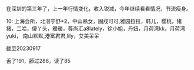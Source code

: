 在深圳的第三年了，上一年行情变化，收入锐减，今年继续看看情况，节流瘦身。

10: 上海会所，北滘宇舒*2，中山熟女，固戍可可,雅园拉拉，韩儿，樱桃，猪猪，二哈，傻丫头，暖暖，尊尚汇a8lately，徐小姐，丹妞，月荷湾kk，月荷湾yuki， 南山默默,港富君君,lily，艾美呆呆

截至20230917

舌了191，舔过286，读了85

